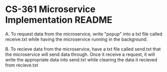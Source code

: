 # CS-361 Microservice Implementation README
A. To request data from the microservice, write "popup" into a txt file called receive.txt while having the microservice running in the background.

B. To recieve data from the microservice, have a txt file called send.txt that the microservice will send data through. Once it receive a request, it will write the appropriate data into send.txt while clearing the data it recieved from recieve.txt
